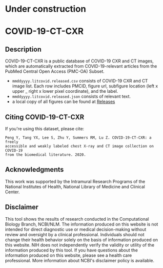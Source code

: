 # Under construction

# COVID-19-CT-CXR

## Description

COVID-19-CT-CXR is a public database of COVID-19 CXR and CT images, which are automatically extracted from COVID-19-relevant articles from the PubMed Central Open Access (PMC-OA) Subset. 

* `mmddyyyy.litcovid.released.csv` consists of COVID-19 CXR and CT image list. Each row includes PMCID, figure url, subfigure location (left x upper _ right x lower pixel coordinate), and the label.
* `mmddyyyy.litcovid.released.json` consists of relevant text.
* a local copy of all figures can be found at [Releases](https://github.com/yfpeng/COVID-19-CT-CXR/releases)

## Citing COVID-19-CT-CXR

If you're using this dataset, please cite:

```
Peng Y, Tang YX, Lee S, Zhu Y, Summers RM, Lu Z. COVID-19-CT-CXR: a freely
accessible and weakly labeled chest X-ray and CT image collection on COVID-19
from the biomedical literature. 2020.
```

## Acknowledgments

This work was supported by the Intramural Research Programs of the National Institutes of Health, National Library of Medicine and Clinical Center.

## Disclaimer

This tool shows the results of research conducted in the Computational Biology Branch, NCBI/NLM. The information produced on this website is not intended for direct diagnostic use or medical decision-making without review and oversight by a clinical professional. Individuals should not change their health behavior solely on the basis of information produced on this website. NIH does not independently verify the validity or utility of the information produced by this tool. If you have questions about the information produced on this website, please see a health care professional. More information about NCBI's disclaimer policy is available.
